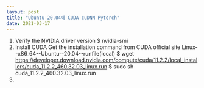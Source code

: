 ```yaml
---
layout: post
title: "Ubuntu 20.04에 CUDA cuDNN Pytorch"
date: 2021-03-17
---
```


1. Verify the NVIDIA driver version
   $ nvidia-smi
2. Install CUDA
   Get the installation command from CUDA official site
   Linux--x86_64--Ubuntu--20.04--runfile(local)
   $ wget https://developer.download.nvidia.com/compute/cuda/11.2.2/local_installers/cuda_11.2.2_460.32.03_linux.run
   $ sudo sh cuda_11.2.2_460.32.03_linux.run
3. 
